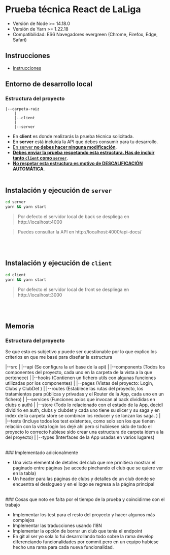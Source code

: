 # Prueba técnica React de LaLiga

- Versión de Node >= 14.18.0
- Versión de Yarn >= 1.22.18
- Compatibilidad: ES6 Navegadores evergreen (Chrome, Firefox, Edge, Safari)

## Instrucciones

- [Instrucciones](client/src/docs/laliga-prueba-tecnica-instrucciones.md)

## Entorno de desarrollo local

### Estructura del proyecto

```text
|--carpeta-raiz
    |
    |--client
    |
    |--server
```

- En **client** es donde realizarás la prueba técnica solicitada.
- En **server** está incluida la API que debes consumir para tu desarrollo.
- <u>En server **no debes hacer ninguna modificación**</u>.
- <u>**Debes enviar la prueba respetando esta estructura. Has de incluir tanto `client` como `server`**</u>.
- <u>**No respetar esta estructura es motivo de DESCALIFICACIÓN AUTOMÁTICA**</u>.
  <br />
  <br />

## Instalación y ejecución de `server`

```bash
cd server
yarn && yarn start

```

> Por defecto el servidor local de back se despliega en http://localhost:4000

> Puedes consultar la API en http://localhost:4000/api-docs/

<br />
<br />

## Instalación y ejecución de `client`

```bash
cd client
yarn && yarn start
```

> Por defecto el servidor local de front se despliega en http://localhost:3000

  <br />
  <br />

## Memoria

### Estructura del proyecto
Se que esto es subjetivo y puede ser cuestionable por lo que explico los criterios en que me basé para diseñar la estructura

|--src
    |
    |--api (Se configura la url base de la  api)
    |
    |--components (Todos los componentes del proyecto, cada uno en la carpeta de la vista a la que pertenece)
    |
    |--hooks (Contienen un fichero utils con algunas funciones utilizadas por los componentes)
    |
    |--pages (Vistas del proyecto: Login, Clubs y ClubDet )
    |
    |--routes (Establece las rutas del proyecto, los tratamientos para públicas y privadas y el Router de la App, cada uno en un fichero)
    |
    |--services (Funciones axios que invocan al back divididas en clubs o auth)
    |
    |--store (Todo lo relacionado con el estado de la App, decidí dividirlo en auth, clubs y clubdet y cada uno tiene su slicer y su saga y en index de la carpeta store se combinan los reducer y se lanzan las saga. )
    |
    |--tests (Incluye todos los test existentes, como solo son los que tienen relación con la vista login los dejé ahí pero si hubiesen sido de todo el proyecto lo correcto hubiese sido crear una estructura de carpeta idem a la del proyecto)
    |
    |--types (Interfaces de la App usadas en varios lugares)

</br>
### Implementado adicionalmente

- Una vista elemental de detalles del club que me prmitiera mostrar el paginado entre páginas (se accede pinchando el club que se quiere ver en la tabla)
- Un header para las páginas de clubs y detalles de un club donde se encuentra el deslogueo y en el logo se regresa  a la página principal

</br>
### Cosas que noto en falta por el tiempo de la prueba y coincidirme con el trabajo

- Implementar los test para el resto del proyecto y hacer algunos más complejos
- Implementar las traducciones usando I18N
- Implementar la opción de borrar un club que tenía el endpoint
- En git al ser yo sola lo fui desarrollando todo sobre la rama develop diferenciando funcionalidades por commit pero en un equipo hubiese hecho una rama para cada nueva funcionalidad.
```

